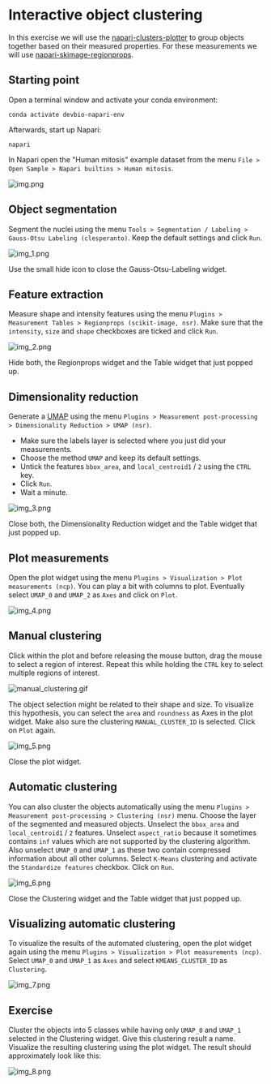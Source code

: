 # Interactive object clustering

In this exercise we will use the [napari-clusters-plotter](https://www.napari-hub.org/plugins/napari-clusters-plotter) to group objects together based on their measured properties.
For these measurements we will use [napari-skimage-regionprops]().

## Starting point

Open a terminal window and activate your conda environment:

```
conda activate devbio-napari-env
```

Afterwards, start up Napari:

```
napari
```

In Napari open the "Human mitosis" example dataset from the menu `File > Open Sample > Napari builtins > Human mitosis`.

![img.png](img.png)

## Object segmentation

Segment the nuclei using the menu `Tools > Segmentation / Labeling > Gauss-Otsu Labeling (clesperanto)`. 
Keep the default settings and click `Run`.

![img_1.png](img_1.png)

Use the small hide icon to close the Gauss-Otsu-Labeling widget.

## Feature extraction

Measure shape and intensity features using the menu `Plugins > Measurement Tables > Regionprops (scikit-image, nsr)`.
Make sure that the `intensity`, `size` and `shape` checkboxes are ticked and click `Run`.

![img_2.png](img_2.png)

Hide both, the Regionprops widget and the Table widget that just popped up.

## Dimensionality reduction

Generate a [UMAP](https://umap-learn.readthedocs.io/) using the menu `Plugins > Measurement post-processing > Dimensionality Reduction > UMAP (nsr)`.
* Make sure the labels layer is selected where you just did your measurements. 
* Choose the method `UMAP` and keep its default settings. 
* Untick the features `bbox_area`, and `local_centroid1` / `2` using the `CTRL` key.
* Click `Run`.
* Wait a minute.

![img_3.png](img_3.png)

Close both, the Dimensionality Reduction widget and the Table widget that just popped up.

## Plot measurements

Open the plot widget using the menu `Plugins > Visualization > Plot measurements (ncp)`. 
You can play a bit with columns to plot. Eventually select `UMAP_0` and `UMAP_2` as `Axes` and click on `Plot`.

![img_4.png](img_4.png)


## Manual clustering

Click within the plot and before releasing the mouse button, drag the mouse to select a region of interest.
Repeat this while holding the `CTRL` key to select multiple regions of interest.

![manual_clustering.gif](manual_clustering.gif)

The object selection might be related to their shape and size. 
To visualize this hypothesis, you can select the `area` and `roundness` as Axes in the plot widget.
Make also sure the clustering `MANUAL_CLUSTER_ID` is selected.
Click on `Plot` again.

![img_5.png](img_5.png)

Close the plot widget.

## Automatic clustering

You can also cluster the objects automatically using the menu `Plugins > Measurement post-processing > Clustering (nsr)` menu.
Choose the layer of the segmented and measured objects. 
Unselect the `bbox_area` and `local_centroid1` / `2` features. 
Unselect `aspect_ratio` because it sometimes contains `inf` values which are not supported by the clustering algorithm.
Also unselect `UMAP_0` and `UMAP_1` as these two contain compressed information about all other columns.
Select `K-Means` clustering and activate the `Standardize features` checkbox.
Click on `Run`.

![img_6.png](img_6.png)

Close the Clustering widget and the Table widget that just popped up.

## Visualizing automatic clustering

To visualize the results of the automated clustering, open the plot widget again using the menu `Plugins > Visualization > Plot measurements (ncp)`.
Select `UMAP_0` and `UMAP_1` as `Axes` and select `KMEANS_CLUSTER_ID` as `Clustering`.

![img_7.png](img_7.png)

## Exercise

Cluster the objects into 5 classes while having only `UMAP_0` and `UMAP_1` selected in the Clustering widget. 
Give this clustering result a name.
Visualize the resulting clustering using the plot widget.
The result should approximately look like this:

![img_8.png](img_8.png)


